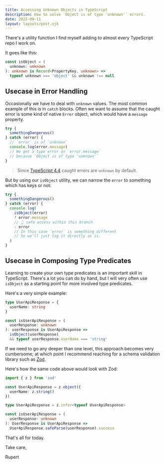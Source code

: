 ```yaml
---
title: Accessing Unknown Objects in TypeScript
description: How to solve `Object is of type 'unknown'` errors.
date: 2022-09-11
layout: layouts/post.njk
---
```



There's a utility function I find myself adding to almost every TypeScript repo I work on.

It goes like this:

```ts
const isObject = (
  unknown: unknown
): unknown is Record<PropertyKey, unknown> =>
  typeof unknown === 'object' && unknown !== null
```

## Usecase in Error Handling

Occasionally we have to deal with `unknown` values. The most common example of this is in `catch` blocks. Often we want to assume that the caught error is some kind of native `Error` object, which would have a `message` property.

```ts
try {
  somethingDangerous()
} catch (error) {
  // `error` is of `unknown`
  console.log(error.message)
  // We get a type error on `error.message`
  // because `Object is of type 'unknown'`
}
```

> Since [TypeScript 4.4](https://www.typescriptlang.org/docs/handbook/release-notes/typescript-4-4.html#using-unknown-in-catch-variables) caught errors are `unknown` by default.

But by using our `isObject` utility, we can narrow the `error` to something which has keys or not:

```ts
try {
  somethingDangerous()
} catch (error) {
  console.log(
    isObject(error)
    ? error.message
    // 👆 safe access within this branch
    : error
    // In this case `error` is something different
    // So we'll just log it directly as is.
  )
}
```

## Usecase in Composing Type Predicates

Learning to create your own type predicates is an important skill in TypeScript. There's a lot you can do by hand, but I will very often use `isObject` as a starting point for more involved type predicates.

Here's a very simple example:

```ts
type UserApiResponse = {
  userName: string
}

const isUserApiResponse = (
  userResponse: unknown
): userResponse is UserApiResponse =>
  isObject(userResponse)
  && typeof userResponse.userName === 'string'
```

If we need to go any deeper than one level, this approach becomes very cumbersome; at which point I recommend reaching for a schema validation library such as [Zod](https://github.com/colinhacks/zod).

Here's how the same code above would look with Zod:

```ts
import { z } from 'zod'

const UserApiResponse = z.object({
  userName: z.string()
})

type UserApiResponse = z.infer<typeof UserApiResponse>

const isUserApiResponse = (
  userResponse: unknown
): UserResponse is UserApiResponse => 
  UserApiResponse.safeParse(userResponse).success
```

That's all for today.

Take care,

Rupert
